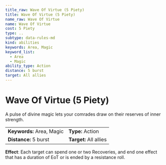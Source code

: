 ```yaml
---
title_raw: Wave Of Virtue (5 Piety)
title: Wave Of Virtue (5 Piety)
name_raw: Wave Of Virtue
name: Wave Of Virtue
cost: 5 Piety
type: ..
subtype: data-rules-md
kind: abilities
keywords: Area, Magic
keyword_list:
  - Area
  - Magic
ability_type: Action
distance: 5 burst
target: All allies
---
```


# Wave Of Virtue (5 Piety)

A pulse of divine magic lets your comrades draw on their reserves of inner strength.

|                           |                        |
| :------------------------ | :--------------------- |
| **Keywords:** Area, Magic | **Type:** Action       |
| **Distance:** 5 burst     | **Target:** All allies |

**Effect**: Each target can spend one or two Recoveries, and end one effect that has a duration of EoT or is ended by a resistance roll.
